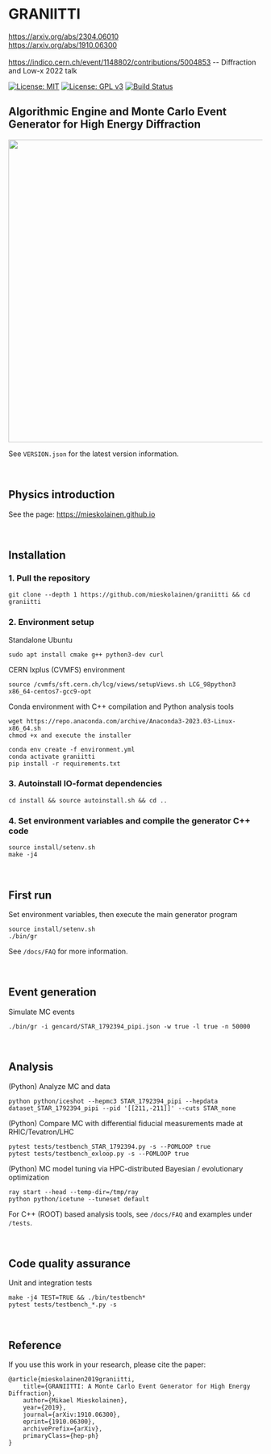 # GRANIITTI
https://arxiv.org/abs/2304.06010 <br>
https://arxiv.org/abs/1910.06300 <br>
<br>
https://indico.cern.ch/event/1148802/contributions/5004853 -- Diffraction and Low-x 2022 talk

[![License: MIT](https://img.shields.io/badge/License-MIT-yellow.svg)](https://opensource.org/licenses/MIT)
[![License: GPL v3](https://img.shields.io/badge/License-GPLv3-blue.svg)](https://www.gnu.org/licenses/gpl-3.0)
[![Build Status](https://github.com/mieskolainen/graniitti/actions/workflows/graniitti-install-generate-test.yml/badge.svg)](https://github.com/mieskolainen/graniitti/actions)


## Algorithmic Engine and Monte Carlo Event Generator for High Energy Diffraction

<img width="600px" src="docs/img/dsigmadt.png">

See `VERSION.json` for the latest version information.

<br>

## Physics introduction

See the page: https://mieskolainen.github.io

<br>

## Installation

### 1. Pull the repository

```
git clone --depth 1 https://github.com/mieskolainen/graniitti && cd graniitti
```

### 2. Environment setup

Standalone Ubuntu
```
sudo apt install cmake g++ python3-dev curl
```

CERN lxplus (CVMFS) environment
```
source /cvmfs/sft.cern.ch/lcg/views/setupViews.sh LCG_98python3 x86_64-centos7-gcc9-opt
```

Conda environment with C++ compilation and Python analysis tools
```
wget https://repo.anaconda.com/archive/Anaconda3-2023.03-Linux-x86_64.sh
chmod +x and execute the installer

conda env create -f environment.yml
conda activate graniitti
pip install -r requirements.txt
```

### 3. Autoinstall IO-format dependencies
```
cd install && source autoinstall.sh && cd ..
```

### 4. Set environment variables and compile the generator C++ code
```
source install/setenv.sh
make -j4
```

<br>

## First run

Set environment variables, then execute the main generator program
```
source install/setenv.sh
./bin/gr
```

See `/docs/FAQ` for more information.

<br>

## Event generation

Simulate MC events
```
./bin/gr -i gencard/STAR_1792394_pipi.json -w true -l true -n 50000
```

<br>


## Analysis

(Python) Analyze MC and data
```
python python/iceshot --hepmc3 STAR_1792394_pipi --hepdata dataset_STAR_1792394_pipi --pid '[[211,-211]]' --cuts STAR_none
```

(Python) Compare MC with differential fiducial measurements made at RHIC/Tevatron/LHC
```
pytest tests/testbench_STAR_1792394.py -s --POMLOOP true
pytest tests/testbench_exloop.py -s --POMLOOP true
```

(Python) MC model tuning via HPC-distributed Bayesian / evolutionary optimization
```
ray start --head --temp-dir=/tmp/ray
python python/icetune --tuneset default
```

For C++ (ROOT) based analysis tools, see `/docs/FAQ` and examples under `/tests`.

<br>

## Code quality assurance

Unit and integration tests
```
make -j4 TEST=TRUE && ./bin/testbench*
pytest tests/testbench_*.py -s
```

<br>

## Reference

If you use this work in your research, please cite the paper:
```
@article{mieskolainen2019graniitti,
    title={GRANIITTI: A Monte Carlo Event Generator for High Energy Diffraction},
    author={Mikael Mieskolainen},
    year={2019},
    journal={arXiv:1910.06300},
    eprint={1910.06300},
    archivePrefix={arXiv},
    primaryClass={hep-ph}
}
```
